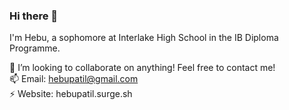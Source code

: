 ### Hi there 👋

<!-- - 🔭 I’m currently working on personal projects
- 🌱 I’m currently learning keras
-->
I'm Hebu, a sophomore at Interlake High School in the IB Diploma Programme.

👯 I’m looking to collaborate on anything! Feel free to contact me!<br>
📫 Email: hebupatil@gmail.com<br>
⚡ Website: hebupatil.surge.sh<br>


